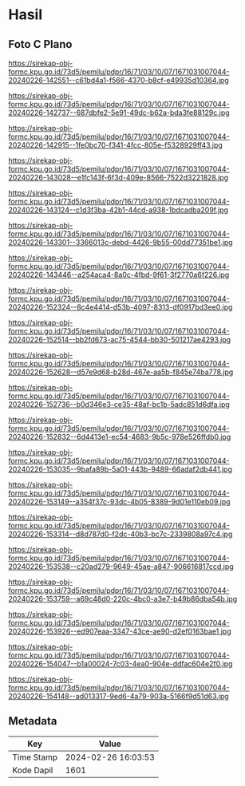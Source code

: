 # Hasil

## Foto C Plano

https://sirekap-obj-formc.kpu.go.id/73d5/pemilu/pdpr/16/71/03/10/07/1671031007044-20240226-142551--c61bd4a1-f566-4370-b8cf-e49935d10364.jpg

https://sirekap-obj-formc.kpu.go.id/73d5/pemilu/pdpr/16/71/03/10/07/1671031007044-20240226-142737--687dbfe2-5e91-49dc-b62a-bda3fe88129c.jpg

https://sirekap-obj-formc.kpu.go.id/73d5/pemilu/pdpr/16/71/03/10/07/1671031007044-20240226-142915--1fe0bc70-f341-4fcc-805e-f5328929ff43.jpg

https://sirekap-obj-formc.kpu.go.id/73d5/pemilu/pdpr/16/71/03/10/07/1671031007044-20240226-143028--e1fc143f-6f3d-409e-8566-7522d3221828.jpg

https://sirekap-obj-formc.kpu.go.id/73d5/pemilu/pdpr/16/71/03/10/07/1671031007044-20240226-143124--c1d3f3ba-42b1-44cd-a938-1bdcadba209f.jpg

https://sirekap-obj-formc.kpu.go.id/73d5/pemilu/pdpr/16/71/03/10/07/1671031007044-20240226-143301--3366013c-debd-4426-9b55-00dd77351be1.jpg

https://sirekap-obj-formc.kpu.go.id/73d5/pemilu/pdpr/16/71/03/10/07/1671031007044-20240226-143446--a254aca4-8a0c-4fbd-9f61-3f2770a6f226.jpg

https://sirekap-obj-formc.kpu.go.id/73d5/pemilu/pdpr/16/71/03/10/07/1671031007044-20240226-152324--8c4e4414-d53b-4097-8313-df0917bd3ee0.jpg

https://sirekap-obj-formc.kpu.go.id/73d5/pemilu/pdpr/16/71/03/10/07/1671031007044-20240226-152514--bb2fd673-ac75-4544-bb30-501217ae4293.jpg

https://sirekap-obj-formc.kpu.go.id/73d5/pemilu/pdpr/16/71/03/10/07/1671031007044-20240226-152628--d57e9d68-b28d-467e-aa5b-f845e74ba778.jpg

https://sirekap-obj-formc.kpu.go.id/73d5/pemilu/pdpr/16/71/03/10/07/1671031007044-20240226-152736--b0d346e3-ce35-48af-bc1b-5adc851d6dfa.jpg

https://sirekap-obj-formc.kpu.go.id/73d5/pemilu/pdpr/16/71/03/10/07/1671031007044-20240226-152832--6d4413e1-ec54-4683-9b5c-978e526ffdb0.jpg

https://sirekap-obj-formc.kpu.go.id/73d5/pemilu/pdpr/16/71/03/10/07/1671031007044-20240226-153035--9bafa89b-5a01-443b-9489-66adaf2db441.jpg

https://sirekap-obj-formc.kpu.go.id/73d5/pemilu/pdpr/16/71/03/10/07/1671031007044-20240226-153149--a354f37c-93dc-4b05-8389-9d01e110eb09.jpg

https://sirekap-obj-formc.kpu.go.id/73d5/pemilu/pdpr/16/71/03/10/07/1671031007044-20240226-153314--d8d787d0-f2dc-40b3-bc7c-2339808a97c4.jpg

https://sirekap-obj-formc.kpu.go.id/73d5/pemilu/pdpr/16/71/03/10/07/1671031007044-20240226-153538--c20ad279-9649-45ae-a847-906616817ccd.jpg

https://sirekap-obj-formc.kpu.go.id/73d5/pemilu/pdpr/16/71/03/10/07/1671031007044-20240226-153759--a69c48d0-220c-4bc0-a3e7-b49b86dba54b.jpg

https://sirekap-obj-formc.kpu.go.id/73d5/pemilu/pdpr/16/71/03/10/07/1671031007044-20240226-153926--ed907eaa-3347-43ce-ae90-d2ef0163bae1.jpg

https://sirekap-obj-formc.kpu.go.id/73d5/pemilu/pdpr/16/71/03/10/07/1671031007044-20240226-154047--b1a00024-7c03-4ea0-904e-ddfac604e2f0.jpg

https://sirekap-obj-formc.kpu.go.id/73d5/pemilu/pdpr/16/71/03/10/07/1671031007044-20240226-154148--ad013317-9ed6-4a79-903a-5166f9d51d63.jpg


## Metadata

| Key        | Value               |
| ---------- | ------------------- |
| Time Stamp | 2024-02-26 16:03:53 |
| Kode Dapil | 1601                |



